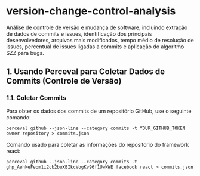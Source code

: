 # version-change-control-analysis
Análise de controle de versão e mudança de software, incluindo extração de dados de commits e issues, identificação dos principais desenvolvedores, arquivos mais modificados, tempo médio de resolução de issues, percentual de issues ligadas a commits e aplicação do algoritmo SZZ para bugs.

## 1. Usando Perceval para Coletar Dados de Commits (Controle de Versão)

### 1.1. Coletar Commits
Para obter os dados dos commits de um repositório GitHub, use o seguinte comando:

```
perceval github --json-line --category commits -t YOUR_GITHUB_TOKEN owner repository > commits.json

```

Comando usado para coletar as informações do repositorio do framework react:
```
perceval github --json-line --category commits -t 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 facebook react > commits.json
```
